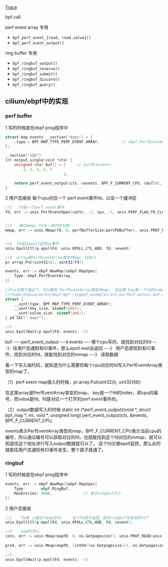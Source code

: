 [Trace](https://blog.csdn.net/pwl999/category_7733476.html)

bpf call

perf event array 专用

- `bpf_perf_event_{read, read_value}()`
- `bpf_perf_event_output()`

ring buffer 专用

- `bpf_ringbuf_output()`
- `bpf_ringbuf_reserve()`
- `bpf_ringbuf_submit()`
- `bpf_ringbuf_discard()`
- `bpf_ringbuf_query()`





## cilium/ebpf中的实现

### perf buffer

1   写的时候是在ebpf prog程序中

```c
struct map events __section("maps") = {
    .type = BPF_MAP_TYPE_PERF_EVENT_ARRAY,          // ebpf.PerfEventArray
};

__section("xdp") 
int output_single(void *ctx) {
    unsigned char buf[] = {     // buf写入events
        1, 2, 3, 4, 5
                          };

    return perf_event_output(ctx, &events, BPF_F_CURRENT_CPU, &buf[0], 5);
}
```

2  用户态接收       每个cpu对应一个 perf event事件fd，以及一个缓冲区

```c
//1   fd是一个perf event事件
fd, err := unix.PerfEventOpen(&attr, -1, cpu, -1, unix.PERF_FLAG_FD_CLOEXEC)


//2   通过mmap，fd与一块内存勾搭
mmap, err := unix.Mmap(fd, 0, perfBufferSize(perCPUBuffer), unix.PROT_READ|unix.PROT_WRITE, unix.MAP_SHARED)


//3  fd通过epoll监控io事件
unix.EpollCtl(p.epollFd, unix.EPOLL_CTL_ADD, fd, &event)

//4  array是PerfEventArray类型的map，fd加入
pr.array.Put(uint32(i), uint32(fd))

events, err := ebpf.NewMap(&ebpf.MapSpec{
	Type: ebpf.PerfEventArray,
})
    
//Put对照下面这个，可以看到 PerfEventArray类型的map， 在这里 key是一个fd的index，value是fd
///home/zhouxu/works/ebpf/bpf-ringbuf-examples/src/perfbuf-output.bpf.c    /* BPF perfbuf map */
struct {
	__uint(type, BPF_MAP_TYPE_PERF_EVENT_ARRAY);
	__uint(key_size, sizeof(int));
	__uint(value_size, sizeof(int));
} pb SEC(".maps");

//5
unix.EpollWait(p.epollFd, events, -1)
```





buf ----perf_event_output ---》 events --- 哪个cpu写的，就找到对应的fd  ---》 往用户态通知有IO事件，那么epoll.wait会返回 ---》 用户态感知到有IO事件，找到对应的fd，就能找到对应的mmap ---》 读取数据



看一下写入端代码，就知道为什么需要将每个cpu对应的fd写入PerfEventArray类型的map了。

（1）perf event map插入的时候，pr.array.Put(uint32(i), uint32(fd))       

在这里array是PerfEventArray类型的map， key是一个fd的index，即cpu的编号，而value是fd，fd是对应一个打开的perf event事件的。

（2）output数据写入的时候
static int (*perf_event_output)(void *, struct bpf_map *, int, void *, unsigned long)
perf_event_output(ctx, &events, BPF_F_CURRENT_CPU, 

events表示PerfEventArray类型的map，BPF_F_CURRENT_CPU表示当前cpu的编号，所以通过编号可以获取对应的fd，也就能找到这个fd对应的mmap，就可以知道往这个地址进行写入output数据就可以了。
这个fd又被epoll监控，那么此时就能往用户态通知有IO事件发生，整个路子就通了。



### ringbuf

1   写的时候是在ebpf prog程序中

```c
events, err := ebpf.NewMap(&ebpf.MapSpec{
    Type:       ebpf.RingBuf,
    MaxEntries: 4096,              // 表示ringbuf大小
})
```

2  用户态接收

```c
//1    fd是 上面这个map的fd     这个fd用于监控，因为ringbuf没有别的fd了
unix.EpollCtl(p.epollFd, unix.EPOLL_CTL_ADD, fd, &event);

//2    mapFD同上
cons, err := unix.Mmap(mapFD, 0, os.Getpagesize(), unix.PROT_READ|unix.PROT_WRITE, unix.MAP_SHARED)
	
prod, err := unix.Mmap(mapFD, (int64)(os.Getpagesize()), os.Getpagesize()+2*size, unix.PROT_READ, unix.MAP_SHARED)
    
//3 
unix.EpollWait(p.epollFd, events, -1)
```

